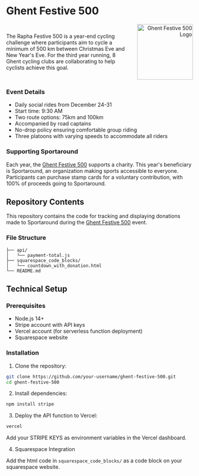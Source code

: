 # Ghent Festive 500

<div style="display: flex; align-items: center; justify-content: space-between;">
    <div style="flex: 2;">
        The Rapha Festive 500 is a year-end cycling challenge where participants aim to cycle a minimum of 500 km between Christmas Eve and New Year's Eve. For the third year running, 8 Ghent cycling clubs are collaborating to help cyclists achieve this goal.
    </div>
    <div style="flex: 1; text-align: right;">
        <img src="https://images.squarespace-cdn.com/content/v1/6530437398bac152289a44ce/9c34113d-8603-4935-bb9e-7c6914045687/ghent_festive_500_white.png?format=1500w" alt="Ghent Festive 500 Logo" width="150"/>
    </div>
</div>


### Event Details
- Daily social rides from December 24-31
- Start time: 9:30 AM
- Two route options: 75km and 100km
- Accompanied by road captains
- No-drop policy ensuring comfortable group riding
- Three platoons with varying speeds to accommodate all riders

### Supporting Sportaround
Each year, the [Ghent Festive 500](https://www.ghentfestive500.be/) supports a charity. This year's beneficiary is Sportaround, an organization making sports accessible to everyone. Participants can purchase stamp cards for a voluntary contribution, with 100% of proceeds going to Sportaround.

## Repository Contents

This repository contains the code for tracking and displaying donations made to Sportaround during the [Ghent Festive 500](https://www.ghentfestive500.be/) event.

### File Structure
```
├── api/
│   └── payment-total.js   
├── squarespace_code_blocks/
│   └── countdown_with_donation.html
└── README.md
```

## Technical Setup

### Prerequisites
- Node.js 14+
- Stripe account with API keys
- Vercel account (for serverless function deployment)
- Squarespace website


### Installation

1. Clone the repository:
```bash
git clone https://github.com/your-username/ghent-festive-500.git
cd ghent-festive-500
```

2. Install dependencies:
```bash
npm install stripe
```

3. Deploy the API function to Vercel:
```bash
vercel
```
 Add your STRIPE KEYS as environment variables in the Vercel dashboard.

4. Squarespace Integration

Add the html code in `squarespace_code_blocks/` as a code block on your squarespace website.